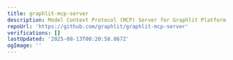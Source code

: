 ```yaml
---
title: graphlit-mcp-server
description: Model Context Protocol (MCP) Server for Graphlit Platform
repoUrl: 'https://github.com/graphlit/graphlit-mcp-server'
verifications: []
lastUpdated: '2025-08-13T00:20:58.067Z'
ogImage: ''
---
```


